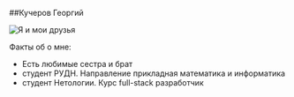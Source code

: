 ##Кучеров Георгий

![Я и мои друзья](https://psv4.userapi.com/s/v1/d/hREWvIxlvDNywgmh_fant6QQZ6MTC9vuFuamVffxxgEMo2iGQP84F98MB5SBLVBsdkBmzIRT7amODvOn1NKnNvMksNTbgpKdzHscKl7q829mF7XZXmZVog/oeh-XbRxF50.jpg)

Факты об о мне:

- Есть любимые сестра и брат
- студент РУДН. Направление прикладная математика и информатика
- студент Нетологии. Курс full-stack разработчик
